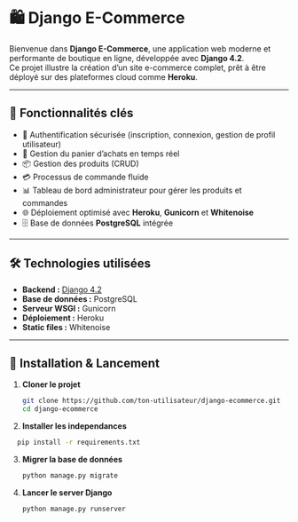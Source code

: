 # 🛍️ Django E-Commerce

Bienvenue dans **Django E-Commerce**, une application web moderne et performante de boutique en ligne, développée avec **Django 4.2**.  
Ce projet illustre la création d’un site e-commerce complet, prêt à être déployé sur des plateformes cloud comme **Heroku**.

---

## 🚀 Fonctionnalités clés

- 🔐 Authentification sécurisée (inscription, connexion, gestion de profil utilisateur)
- 🛒 Gestion du panier d’achats en temps réel
- 📦 Gestion des produits (CRUD)
- 💳 Processus de commande fluide
- 📊 Tableau de bord administrateur pour gérer les produits et commandes
- 🌐 Déploiement optimisé avec **Heroku**, **Gunicorn** et **Whitenoise**
- 🗄️ Base de données **PostgreSQL** intégrée

---

## 🛠️ Technologies utilisées

- **Backend :** [Django 4.2](https://www.djangoproject.com/)  
- **Base de données :** PostgreSQL  
- **Serveur WSGI :** Gunicorn  
- **Déploiement :** Heroku  
- **Static files :** Whitenoise  

---

## 📂 Installation & Lancement

1. **Cloner le projet**
   ```bash
   git clone https://github.com/ton-utilisateur/django-ecommerce.git
   cd django-ecommerce
2. **Installer les independances**
 ````bash
   pip install -r requirements.txt

````
3. **Migrer la base de données**
   ````bash
   python manage.py migrate
   ````
4. **Lancer le server Django**
   ````bash
   python manage.py runserver


